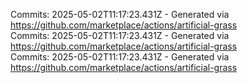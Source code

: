 Commits: 2025-05-02T11:17:23.431Z - Generated via https://github.com/marketplace/actions/artificial-grass
<br>
Commits: 2025-05-02T11:17:23.431Z - Generated via https://github.com/marketplace/actions/artificial-grass
<br>
Commits: 2025-05-02T11:17:23.431Z - Generated via https://github.com/marketplace/actions/artificial-grass
<br>
